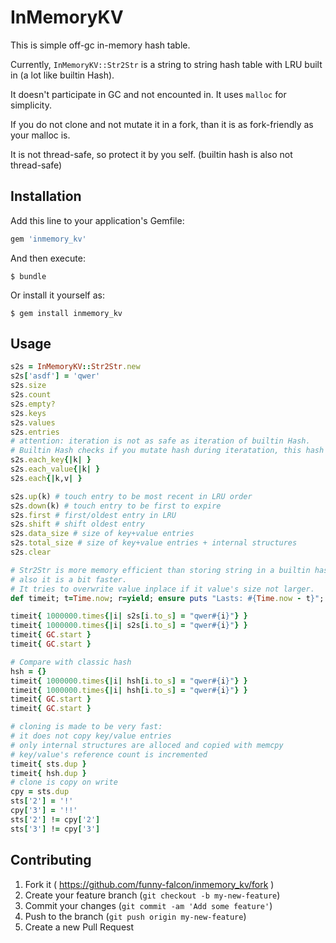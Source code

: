 # InMemoryKV

This is simple off-gc in-memory hash table.

Currently, `InMemoryKV::Str2Str` is a string to string hash table
with LRU built in (a lot like builtin Hash).

It doesn't participate in GC and not encounted in. It uses `malloc` for simplicity.

If you do not clone and not mutate it in a fork, than it is as fork-friendly as your malloc is.

It is not thread-safe, so protect it by you self. (builtin hash is also not thread-safe)

## Installation

Add this line to your application's Gemfile:

```ruby
gem 'inmemory_kv'
```

And then execute:

    $ bundle

Or install it yourself as:

    $ gem install inmemory_kv

## Usage

```ruby
s2s = InMemoryKV::Str2Str.new
s2s['asdf'] = 'qwer'
s2s.size
s2s.count
s2s.empty?
s2s.keys
s2s.values
s2s.entries
# attention: iteration is not as safe as iteration of builtin Hash.
# Builtin Hash checks if you mutate hash during iteratation, this hash doesn't.
s2s.each_key{|k| }
s2s.each_value{|k| }
s2s.each{|k,v| }

s2s.up(k) # touch entry to be most recent in LRU order
s2s.down(k) # touch entry to be first to expire
s2s.first # first/oldest entry in LRU
s2s.shift # shift oldest entry
s2s.data_size # size of key+value entries
s2s.total_size # size of key+value entries + internal structures
s2s.clear

# Str2Str is more memory efficient than storing string in a builtin hash
# also it is a bit faster.
# It tries to overwrite value inplace if it value's size not larger.
def timeit; t=Time.now; r=yield; ensure puts "Lasts: #{Time.now - t}"; r; end

timeit{ 1000000.times{|i| s2s[i.to_s] = "qwer#{i}"} }
timeit{ 1000000.times{|i| s2s[i.to_s] = "qwer#{i}"} }
timeit{ GC.start }
timeit{ GC.start }

# Compare with classic hash
hsh = {}
timeit{ 1000000.times{|i| hsh[i.to_s] = "qwer#{i}"} }
timeit{ 1000000.times{|i| hsh[i.to_s] = "qwer#{i}"} }
timeit{ GC.start }
timeit{ GC.start }

# cloning is made to be very fast:
# it does not copy key/value entries
# only internal structures are alloced and copied with memcpy
# key/value's reference count is incremented
timeit{ sts.dup }
timeit{ hsh.dup }
# clone is copy on write
cpy = sts.dup
sts['2'] = '!'
cpy['3'] = '!!'
sts['2'] != cpy['2']
sts['3'] != cpy['3']
```

## Contributing

1. Fork it ( https://github.com/funny-falcon/inmemory_kv/fork )
2. Create your feature branch (`git checkout -b my-new-feature`)
3. Commit your changes (`git commit -am 'Add some feature'`)
4. Push to the branch (`git push origin my-new-feature`)
5. Create a new Pull Request
